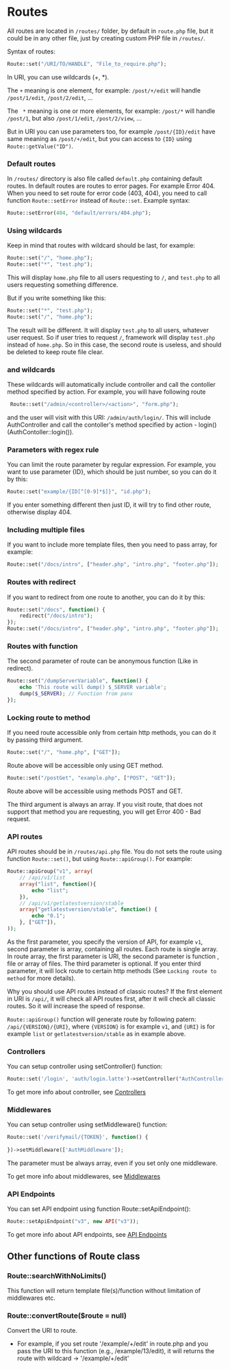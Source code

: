 # Routes

All routes are located in `/routes/` folder, by default in `route.php` file, but it could be in any other file, just by creating custom PHP file in `/routes/`. 

Syntax of routes:

```php
Route::set("/URI/TO/HANDLE", "File_to_require.php");
```

In URI, you can use wildcards (+, *).

The `+` meaning is one element, for example: `/post/+/edit` will handle `/post/1/edit`, `/post/2/edit`, ...

The ` *` meaning is one or more elements, for example: `/post/*` will handle `/post/1`, but also `/post/1/edit`, `/post/2/view`, ...

But in URI you can use parameters too, for example `/post/{ID}/edit` have same meaning as `/post/+/edit`, but you can access to `{ID}`  using `Route::getValue("ID")`.

### Default routes

In `/routes/` directory is also file called `default.php` containing default routes. In default routes are routes to error pages. For example Error 404. When you need to set route for error code (403, 404), you need to call function `Route::setError` instead of `Route::set`. Example syntax: 

 ```php
Route::setError(404, "default/errors/404.php");
 ```

### Using wildcards

Keep in mind that routes with wildcard should be last, for example:

```php
Route::set("/", "home.php");
Route::set("*", "test.php");
```

This will display `home.php` file to all users requesting to `/`, and `test.php` to all users requesting something difference. 

But if you write something like this:

```php
Route::set("*", "test.php");
Route::set("/", "home.php");
```

The result will be different. It will display `test.php` to all users, whatever user request. So if user tries to request `/`, framework will display `test.php` instead of `home.php`. So in this case, the second route is useless, and should be deleted to keep route file clear.

### <action> and <controller> wildcards
These wildcards will automatically include controller and call the contoller method specified by action. For example, you will have following route
```php
 Route::set("/admin/<controller>/<action>", "form.php");
```
and the user will visit with this URI: `/admin/auth/login/`. This will include AuthController and call the contoller's method specified by action - login() (AuthContoller::login()).

### Parameters with regex rule
You can limit the route parameter by regular expression. For example, you want to use parameter {ID}, which should be just number, so you can do it by this:

```php
Route::set("example/{ID[^[0-9]*$]}", "id.php");
```

If you enter something different then just ID, it will try to find other route, otherwise display 404.

### Including multiple files

If you want to include more template files, then you need to pass array, for example:

```php
Route::set("/docs/intro", ["header.php", "intro.php", "footer.php"]);
```

### Routes with redirect

If you want to redirect from one route to another, you can do it by this:

```php
Route::set("/docs", function() {
    redirect("/docs/intro");
});
Route::set("/docs/intro", ["header.php", "intro.php", "footer.php"]);
```

### Routes with function

The second parameter of route can be anonymous function (Like in redirect).

``````php
Route::set("/dumpServerVariable", function() {
    echo 'This route will dump() $_SERVER variable';
    dump($_SERVER); // Function from panx
});
``````

### Locking route to method

If you need route accessible only from certain http methods, you can do it by passing third argument.

```php
Route::set("/", "home.php", ["GET"]);
```

Route above will be accessible only using GET method.

```php
Route::set("/postGet", "example.php", ["POST", "GET"]);
```

Route above will be accessible using methods POST and GET.

The third argument is always an array. If you visit route, that does not support that method you are requesting, you will get Error 400 - Bad request.



### API routes

API routes should be in `/routes/api.php` file. You do not sets the route using function `Route::set()`, but using `Route::apiGroup()`. For example:

```php
Route::apiGroup("v1", array(
    // /api/v1/list
    array("list", function(){
        echo "list";
    }),
    // /api/v1/getlatestversion/stable
    array("getlatestversion/stable", function() {
        echo "0.1";
    }, ["GET"]),
));
```

As the first parameter, you specify the version of API, for example `v1`, second parameter is array, containing all routes. Each route is single array. In route array, the first parameter is URI, the second parameter is function , file or array of files. The third parameter is optional. If you enter third parameter, it will lock route to certain http methods (See `Locking route to method` for more details).

Why you should use API routes instead of classic routes? If the first element in URI is `/api/`, it will check all API routes first, after it will check all classic routes. So it will increase the speed of response.

`Route::apiGroup()` function will generate route by following patern: `/api/{VERSION}/{URI}`, where `{VERSION}` is for example `v1`, and `{URI}` is for example `list` or `getlatestversion/stable` as in example above.

### Controllers

You can setup controller using setController() function:

 ```php
Route::set('/login', 'auth/login.latte')->setController("AuthController");
 ```

To get more info about controller, see [Controllers](https://panx.eu/docs/controllers)

### Middlewares

You can setup controller using setMiddleware() function:

```php
Route::set('/verifymail/{TOKEN}', function() {
    
})->setMiddleware(['AuthMiddleware']);
```

The parameter must be always array, even if you set only one middleware.

To get more info about middlewares, see [Middlewares](https://panx.eu/docs/middlewares)

### API Endpoints

You can set API endpoint using function Route::setApiEndpoint():

```php
Route::setApiEndpoint("v3", new API("v3"));
```

To get more info about API endpoints, see [API Endpoints](https://panx.eu/docs/api-endpoints)



## Other functions of Route class

### Route::searchWithNoLimits()

This function will return template file(s)/function without limitation of middlewares etc.

### Route::convertRoute($route = null)

Convert the URI to route.

- For example, if you set route '/example/+/edit' in route.php and you pass the URI to this function (e.g., /example/13/edit), it will returns the route with wildcard -> '/example/+/edit'
